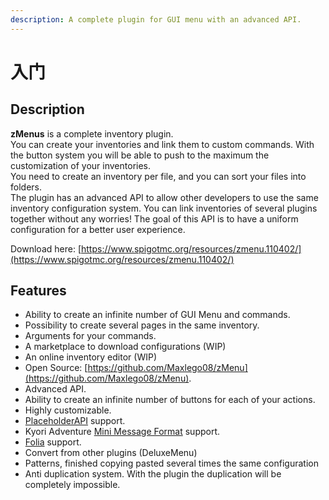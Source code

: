 ```yaml
---
description: A complete plugin for GUI menu with an advanced API.
---
```


# 入门

## Description

**zMenus** is a complete inventory plugin.\
You can create your inventories and link them to custom commands. With the button system you will be able to push to the maximum the customization of your inventories.\
You need to create an inventory per file, and you can sort your files into folders.\
The plugin has an advanced API to allow other developers to use the same inventory configuration system. You can link inventories of several plugins together without any worries! The goal of this API is to have a uniform configuration for a better user experience.



Download here: [https://www.spigotmc.org/resources/zmenu.110402/](https://www.spigotmc.org/resources/zmenu.110402/)

## Features

* Ability to create an infinite number of GUI Menu and commands.
* Possibility to create several pages in the same inventory.
* Arguments for your commands.
* A marketplace to download configurations (WIP)
* An online inventory editor (WIP)
* Open Source: [https://github.com/Maxlego08/zMenu](https://github.com/Maxlego08/zMenu).
* Advanced API.
* Ability to create an infinite number of buttons for each of your actions.
* Highly customizable.
* [PlaceholderAPI](https://www.spigotmc.org/resources/placeholderapi.6245/) support.
* Kyori Adventure [Mini Message Format](https://docs.adventure.kyori.net/minimessage/format.html) support.
* [Folia](https://papermc.io/software/folia) support.
* Convert from other plugins (DeluxeMenu)
* Patterns, finished copying pasted several times the same configuration
* Anti duplication system. With the plugin the duplication will be completely impossible.
